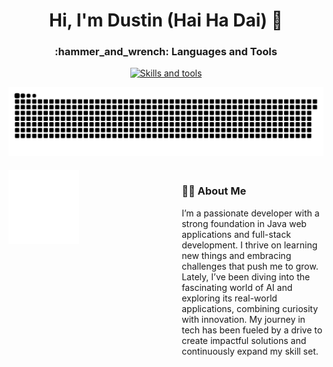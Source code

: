 
<h1 align="center">Hi, I'm Dustin (Hai Ha Dai) 👋 </h1>
<!-- <img align="right" src="https://visitor-badge.laobi.icu/badge?page_id=pavlo_bondarenko_visitor_badge_simple&left_color=royalblue&right_color=black"  /> -->

<h3 align="center">:hammer_and_wrench: Languages and Tools</h3>
<p align="center">
  <a href="https://skillicons.dev">
    <img src="https://skillicons.dev/icons?i=java,js,css,html,nuxtjs,express,py,django,fastapi,postgres,vscode,vue,gcp,azure,cloudflare,docker,eclipse,git,github,githubactions,gitlab,bash,figma,flutter,go,linux,nodejs,postman,rabbitmq,vite&theme=dark&perline=15" alt="Skills and tools"/>
  </a>
</p>

![GitHub Snake](https://raw.githubusercontent.com/haihd/haihd/refs/heads/output/github-snake-dark.svg)

<div style="display: flex; justify-content: space-between; align-items: flex-start; margin-top: 20px;">
  <!-- Left Column: Metrics -->
  <div style="flex: 1; max-width: 45%;">
      <img align="left" width="50%" alt="if you see this, it means my metrics are not working" src="https://github.com/haihd/haihd/blob/main/github-metrics.svg">
  </div>
  <div style="flex: 1; max-width: 45%; text-align: left; margin-left: 20px;">
  <h3>🧑‍💻 About Me</h3>
        <p>
            I’m a passionate developer with a strong foundation in Java web applications and full-stack development. I thrive on learning new things and embracing challenges that push me to grow. Lately, I’ve been diving into the fascinating world of AI and exploring its real-world applications, combining curiosity with innovation. My journey in tech has been fueled by a drive to create impactful solutions and continuously expand my skill set.
        </p>      
    </div>
</div>
